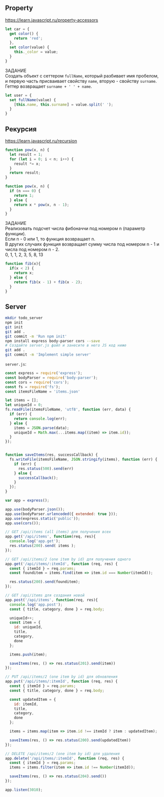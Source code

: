 ## Property
https://learn.javascript.ru/property-accessors
```js
let car = {
  get color() {
    return 'red';
  },
  set color(value) {
    this._color = value;
  }
}
```

ЗАДАНИЕ \
Создать объект с сеттером `fullName`, который разбивает имя пробелом, и первую часть присваивает свойству `name`, вторую - свойству `surname`. Геттер возвращает `surname + ' ' + name`.

```js
let user = {
  set fullName(value) {
    [this.name, this.surname] = value.split(' ');
  }
}
```

## Рекурсия
https://learn.javascript.ru/recursion

```js
function pow(x, n) {
  let result = 1;
  for (let i = 0; i < n; i++) {
    result *= x;
  }
  return result;
}

function pow(x, n) {
  if (n === 0) {
    return 1;
  } else {
    return x * pow(x, n - 1);
  }
}
```


ЗАДАНИЕ \
Реализовать подсчет числа фибоначчи под номером n (параметр функции). \
Если n - 0 или 1, то функция возвращает n. \
В других случаях функция возвращает сумму числа под номером n - 1 и числа под номером n - 2. \
0, 1, 1, 2, 3, 5, 8, 13

```js
function fib(x){
  if(x < 2) {
    return x;
  } else {
    return fib(x - 1) + fib(x - 2);
  }
}
```

## Server

```bash
mkdir todo_server
npm init
git init
git add .
git commit -m 'Run npm init'
npm install express body-parser cors --save
# Создайте server.js файл и занесите в него JS код ниже
git add .
git commit -m 'Implement simple server'
```

`server.js`:
```js
const express = require('express');
const bodyParser = require('body-parser');
const cors = require('cors');
const fs = require('fs');
const itemsFileName = 'items.json'

let items = [];
let uniqueId = 0;
fs.readFile(itemsFileName, 'utf8', function (err, data) {
  if (err) {
    return console.log(err);
  } else {
    items = JSON.parse(data);
    uniqueId = Math.max(...items.map((item) => item.id));
  }
});


function saveItems(res, successCallback) {
  fs.writeFile(itemsFileName, JSON.stringify(items), function (err) {
    if (err) {
      res.status(500).send(err)
    } else {
      successCallback();
    }
  });
}

var app = express();

app.use(bodyParser.json());
app.use(bodyParser.urlencoded({ extended: true }));
app.use(express.static('public'));
app.use(cors());

// GET /api/items (all items) для получения всех
app.get('/api/items', function(req, res){
  console.log('app.get');
  res.status(200).send( items );
});

// GET /api/items/2 (one item by id) для получения одного
app.get('/api/items/:itemId', function (req, res) {
  const { itemId } = req.params;
  const founditem = items.find(item => item.id === Number(itemId));

  res.status(200).send(founditem);
});

// GET /api/items для создания новой
app.post('/api/items', function(req, res){
  console.log('app.post');
  const { title, category, done } = req.body;

  uniqueId++;
  const item = {
    id: uniqueId,
    title,
    category,
    done
  };

  items.push(item);

  saveItems(res, () => res.status(201).send(item))
});

// PUT /api/items/2 (one item by id) для обновления
app.put('/api/items/:itemId', function (req, res) {
  const { itemId } = req.params;
  const { title, category, done } = req.body;

  const updatedItem = {
    id: itemId,
    title,
    category,
    done
  };

  items = items.map(item => item.id !== itemId ? item : updatedItem);

  saveItems(res, () => res.status(200).send(updatedItem))
});

// DELETE /api/items/2 (one item by id) для удаления
app.delete('/api/items/:itemId', function (req, res) {
  const { itemId } = req.params;
  items = items.filter(item => item.id !== Number(itemId));

  saveItems(res, () => res.status(204).send())
});

app.listen(3010);
```
